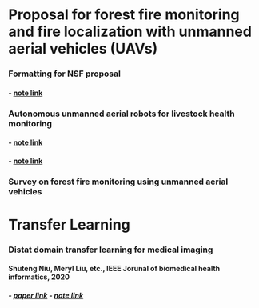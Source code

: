 # Proposal for forest fire monitoring and fire localization with unmanned aerial vehicles (UAVs)

### Formatting for NSF proposal
#### - [note link](https://github.com/lingxiaw/Study-notes/wiki/Formatting-for-NSF-proposal)

### Autonomous unmanned aerial robots for livestock health monitoring
#### - [note link](https://github.com/lingxiaw/Study-notes/blob/master/Survey%20on%20forest%20fire%20monitoring%20using%20unmanned%20aerial%20vehicles.md)

#### - [note link](https://github.com/lingxiaw/Study-notes/wiki/Autonomous-Unmanned-Aerial-Robots-for-Livestock-Health-Monitoring)

### Survey on forest fire monitoring using unmanned aerial vehicles


# Transfer Learning

### Distat domain transfer learning for medical imaging

#### Shuteng Niu, Meryl Liu, etc., IEEE Jorunal of biomedical health informatics, 2020
##### - [paper link](https://ieeexplore.ieee.org/abstract/document/9325521) - [note link](https://github.com/lingxiaw/Study-notes/wiki/Distant-Domain-Transfer-Learning-for-Medical-Imaging)







